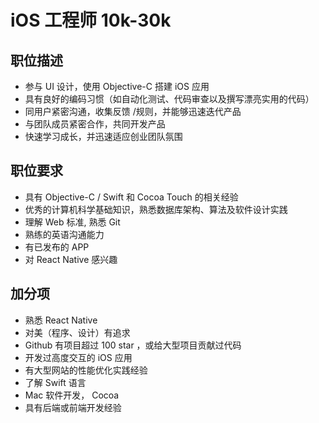 # iOS 工程师 10k-30k

## 职位描述

- 参与 UI 设计，使用 Objective-C 搭建 iOS 应用
- 具有良好的编码习惯（如自动化测试、代码审查以及撰写漂亮实用的代码）
- 同用户紧密沟通，收集反馈 /规则，并能够迅速迭代产品
- 与团队成员紧密合作，共同开发产品
- 快速学习成长，并迅速适应创业团队氛围

## 职位要求

- 具有 Objective-C / Swift 和 Cocoa Touch 的相关经验
- 优秀的计算机科学基础知识，熟悉数据库架构、算法及软件设计实践
- 理解 Web 标准, 熟悉 Git
- 熟练的英语沟通能力
- 有已发布的 APP
- 对 React Native 感兴趣

## 加分项

- 熟悉 React Native
- 对美（程序、设计）有追求
- Github 有项目超过 100 star ，或给大型项目贡献过代码
- 开发过高度交互的 iOS 应用
- 有大型网站的性能优化实践经验
- 了解 Swift 语言
- Mac 软件开发， Cocoa
- 具有后端或前端开发经验